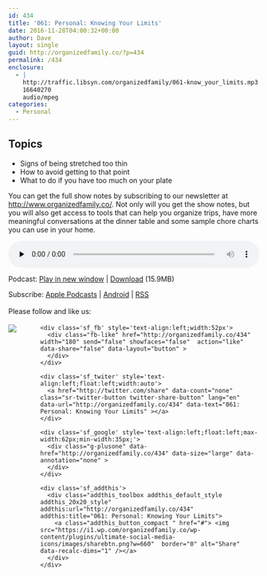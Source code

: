 ```yaml
---
id: 434
title: '061: Personal: Knowing Your Limits'
date: 2016-11-28T04:00:32+00:00
author: Dave
layout: single
guid: http://organizedfamily.co/?p=434
permalink: /434
enclosure:
  - |
    http://traffic.libsyn.com/organizedfamily/061-know_your_limits.mp3
    16640270
    audio/mpeg
categories:
  - Personal
---
```

## Topics

  * Signs of being stretched too thin
  * How to avoid getting to that point
  * What to do if you have too much on your plate

You can get the full show notes by subscribing to our newsletter at <http://www.organizedfamily.co/>. Not only will you get the show notes, but you will also get access to tools that can help you organize trips, have more meaningful conversations at the dinner table and some sample chore charts you can use in your home.

<div class="powerpress_player" id="powerpress_player_5382">
  <audio class="wp-audio-shortcode" id="audio-434-62" preload="none" style="width: 100%;" controls="controls"><source type="audio/mpeg" src="http://traffic.libsyn.com/organizedfamily/061-know_your_limits.mp3?_=62" /><a href="http://traffic.libsyn.com/organizedfamily/061-know_your_limits.mp3">http://traffic.libsyn.com/organizedfamily/061-know_your_limits.mp3</a></audio>
</div>

<p class="powerpress_links powerpress_links_mp3">
  Podcast: <a href="http://traffic.libsyn.com/organizedfamily/061-know_your_limits.mp3" class="powerpress_link_pinw" target="_blank" title="Play in new window" onclick="return powerpress_pinw('http://organizedfamily.co/?powerpress_pinw=434-podcast');" rel="nofollow">Play in new window</a> | <a href="http://traffic.libsyn.com/organizedfamily/061-know_your_limits.mp3" class="powerpress_link_d" title="Download" rel="nofollow" download="061-know_your_limits.mp3">Download</a> (15.9MB)
</p>

<p class="powerpress_links powerpress_subscribe_links">
  Subscribe: <a href="https://itunes.apple.com/us/podcast/organized-family/id1047979605?mt=2&ls=1#episodeGuid=http%3A%2F%2Forganizedfamily.co%2F%3Fp%3D434" class="powerpress_link_subscribe powerpress_link_subscribe_itunes" title="Subscribe on Apple Podcasts" rel="nofollow">Apple Podcasts</a> | <a href="http://subscribeonandroid.com/organizedfamily.co/feed/podcast" class="powerpress_link_subscribe powerpress_link_subscribe_android" title="Subscribe on Android" rel="nofollow">Android</a> | <a href="http://organizedfamily.co/feed/podcast" class="powerpress_link_subscribe powerpress_link_subscribe_rss" title="Subscribe via RSS" rel="nofollow">RSS</a>
</p>

<div class='sfsi_Sicons' style='width: 100%; display: inline-block; vertical-align: middle; text-align:left'>
  <div style='margin:0px 8px 0px 0px; line-height: 24px'>
    <span>Please follow and like us:</span>
  </div>
  
  <div class='sfsi_socialwpr'>
    <div class='sf_subscrbe' style='text-align:left;float:left;width:64px'>
      <a href="http://www.specificfeeds.com/widget/emailsubscribe/MTc5ODgx/OA==/" target="_blank"><img src="https://i2.wp.com/organizedfamily.co/wp-content/plugins/ultimate-social-media-icons/images/follow_subscribe.png?w=660" data-recalc-dims="1" /></a>
    </div>
    
    <div class='sf_fb' style='text-align:left;width:52px'>
      <div class="fb-like" href="http://organizedfamily.co/434" width="180" send="false" showfaces="false"  action="like" data-share="false" data-layout="button" >
      </div>
    </div>
    
    <div class='sf_twiter' style='text-align:left;float:left;width:auto'>
      <a href="http://twitter.com/share" data-count="none" class="sr-twitter-button twitter-share-button" lang="en" data-url="http://organizedfamily.co/434" data-text="061: Personal: Knowing Your Limits" ></a>
    </div>
    
    <div class='sf_google' style='text-align:left;float:left;max-width:62px;min-width:35px;'>
      <div class="g-plusone" data-href="http://organizedfamily.co/434" data-size="large" data-annotation="none" >
      </div>
    </div>
    
    <div class='sf_addthis'>
      <div class="addthis_toolbox addthis_default_style addthis_20x20_style" addthis:url="http://organizedfamily.co/434" addthis:title="061: Personal: Knowing Your Limits">
        <a class="addthis_button_compact " href="#"> <img src="https://i1.wp.com/organizedfamily.co/wp-content/plugins/ultimate-social-media-icons/images/sharebtn.png?w=660"  border="0" alt="Share" data-recalc-dims="1" /></a>
      </div>
    </div>
  </div>
</div>